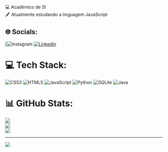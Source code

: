 
💻 Acadêmico de SI<br>🖋️ Atualmente estudando a linguagem JavaScript


## 🌐 Socials:
[![Instagram](https://www.instagram.com/miqueiasbueno_/#) [![LinkedIn](https://img.shields.io/badge/LinkedIn-%230077B5.svg?logo=linkedin&logoColor=white)](https://linkedin.com/in/www.linkedin.com/in/miqueias-bueno-655201242) 

# 💻 Tech Stack:
![CSS3](https://img.shields.io/badge/css3-%231572B6.svg?style=for-the-badge&logo=css3&logoColor=white) ![HTML5](https://img.shields.io/badge/html5-%23E34F26.svg?style=for-the-badge&logo=html5&logoColor=white) ![JavaScript](https://img.shields.io/badge/javascript-%23323330.svg?style=for-the-badge&logo=javascript&logoColor=%23F7DF1E) ![Python](https://img.shields.io/badge/python-3670A0?style=for-the-badge&logo=python&logoColor=ffdd54) ![SQLite](https://img.shields.io/badge/sqlite-%2307405e.svg?style=for-the-badge&logo=sqlite&logoColor=white) ![Java](https://img.shields.io/badge/java-%23ED8B00.svg?style=for-the-badge&logo=openjdk&logoColor=white)
# 📊 GitHub Stats:
![](https://github-readme-stats.vercel.app/api?username=MiqueiasBueno&theme=dark&hide_border=false&include_all_commits=false&count_private=false)<br/>
![](https://github-readme-streak-stats.herokuapp.com/?user=MiqueiasBueno&theme=dark&hide_border=false)<br/>
![](https://github-readme-stats.vercel.app/api/top-langs/?username=MiqueiasBueno&theme=dark&hide_border=false&include_all_commits=false&count_private=false&layout=compact)

---
[![](https://visitcount.itsvg.in/api?id=MiqueiasBueno&icon=0&color=0)](https://visitcount.itsvg.in)

<!-- Proudly created with GPRM ( https://gprm.itsvg.in ) -->
